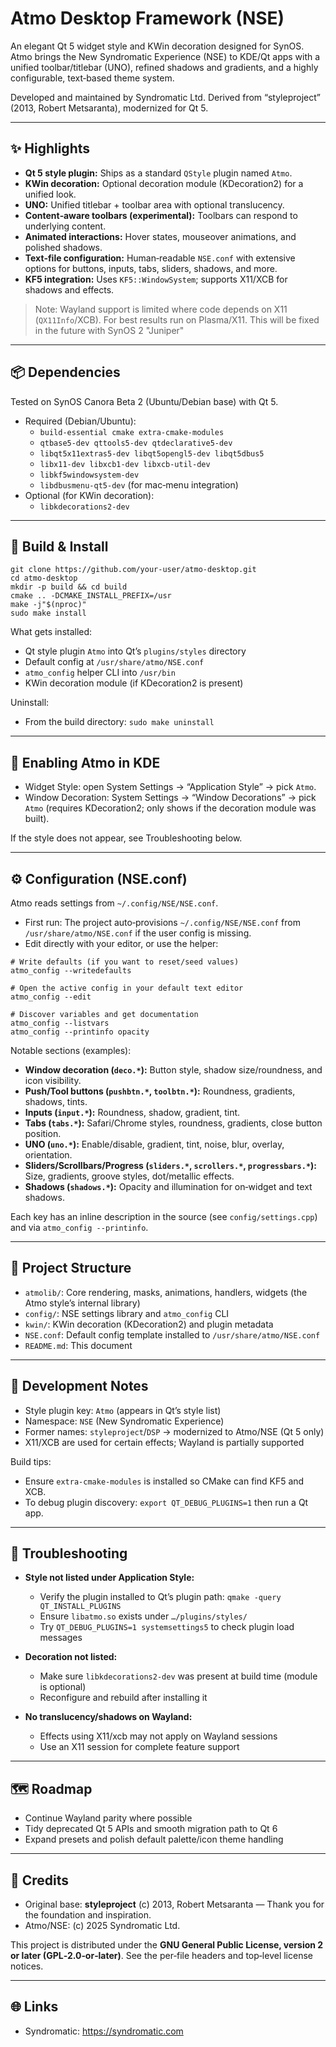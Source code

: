 # Atmo Desktop Framework (NSE)

An elegant Qt 5 widget style and KWin decoration designed for SynOS. Atmo brings the New Syndromatic Experience (NSE) to KDE/Qt apps with a unified toolbar/titlebar (UNO), refined shadows and gradients, and a highly configurable, text‑based theme system.

Developed and maintained by Syndromatic Ltd. Derived from “styleproject” (2013, Robert Metsaranta), modernized for Qt 5.

---

## ✨ Highlights

- **Qt 5 style plugin:** Ships as a standard `QStyle` plugin named `Atmo`.
- **KWin decoration:** Optional decoration module (KDecoration2) for a unified look.
- **UNO:** Unified titlebar + toolbar area with optional translucency.
- **Content‑aware toolbars (experimental):** Toolbars can respond to underlying content.
- **Animated interactions:** Hover states, mouseover animations, and polished shadows.
- **Text‑file configuration:** Human‑readable `NSE.conf` with extensive options for buttons, inputs, tabs, sliders, shadows, and more.
- **KF5 integration:** Uses `KF5::WindowSystem`; supports X11/XCB for shadows and effects.

> Note: Wayland support is limited where code depends on X11 (`QX11Info`/XCB). For best results run on Plasma/X11. This will be fixed in the future with SynOS 2 "Juniper"

---

## 📦 Dependencies

Tested on SynOS Canora Beta 2 (Ubuntu/Debian base) with Qt 5.

- Required (Debian/Ubuntu):
  - `build-essential cmake extra-cmake-modules`
  - `qtbase5-dev qttools5-dev qtdeclarative5-dev`
  - `libqt5x11extras5-dev libqt5opengl5-dev libqt5dbus5`
  - `libx11-dev libxcb1-dev libxcb-util-dev`
  - `libkf5windowsystem-dev`
  - `libdbusmenu-qt5-dev` (for mac‑menu integration)
- Optional (for KWin decoration):
  - `libkdecorations2-dev`

---

## 🚀 Build & Install

```
git clone https://github.com/your-user/atmo-desktop.git
cd atmo-desktop
mkdir -p build && cd build
cmake .. -DCMAKE_INSTALL_PREFIX=/usr
make -j"$(nproc)"
sudo make install
```

What gets installed:
- Qt style plugin `Atmo` into Qt’s `plugins/styles` directory
- Default config at `/usr/share/atmo/NSE.conf`
- `atmo_config` helper CLI into `/usr/bin`
- KWin decoration module (if KDecoration2 is present)

Uninstall:
- From the build directory: `sudo make uninstall`

---

## 🧩 Enabling Atmo in KDE

- Widget Style: open System Settings → “Application Style” → pick `Atmo`.
- Window Decoration: System Settings → “Window Decorations” → pick `Atmo` (requires KDecoration2; only shows if the decoration module was built).

If the style does not appear, see Troubleshooting below.

---

## ⚙️ Configuration (NSE.conf)

Atmo reads settings from `~/.config/NSE/NSE.conf`.

- First run: The project auto‑provisions `~/.config/NSE/NSE.conf` from `/usr/share/atmo/NSE.conf` if the user config is missing.
- Edit directly with your editor, or use the helper:

```
# Write defaults (if you want to reset/seed values)
atmo_config --writedefaults

# Open the active config in your default text editor
atmo_config --edit

# Discover variables and get documentation
atmo_config --listvars
atmo_config --printinfo opacity
```

Notable sections (examples):
- **Window decoration (`deco.*`):** Button style, shadow size/roundness, and icon visibility.
- **Push/Tool buttons (`pushbtn.*`, `toolbtn.*`):** Roundness, gradients, shadows, tints.
- **Inputs (`input.*`):** Roundness, shadow, gradient, tint.
- **Tabs (`tabs.*`):** Safari/Chrome styles, roundness, gradients, close button position.
- **UNO (`uno.*`):** Enable/disable, gradient, tint, noise, blur, overlay, orientation.
- **Sliders/Scrollbars/Progress (`sliders.*`, `scrollers.*`, `progressbars.*`):** Size, gradients, groove styles, dot/metallic effects.
- **Shadows (`shadows.*`):** Opacity and illumination for on‑widget and text shadows.

Each key has an inline description in the source (see `config/settings.cpp`) and via `atmo_config --printinfo`.

---

## 🧱 Project Structure

- `atmolib/`: Core rendering, masks, animations, handlers, widgets (the Atmo style’s internal library)
- `config/`: NSE settings library and `atmo_config` CLI
- `kwin/`: KWin decoration (KDecoration2) and plugin metadata
- `NSE.conf`: Default config template installed to `/usr/share/atmo/NSE.conf`
- `README.md`: This document

---

## 🔧 Development Notes

- Style plugin key: `Atmo` (appears in Qt’s style list)
- Namespace: `NSE` (New Syndromatic Experience)
- Former names: `styleproject`/`DSP` → modernized to Atmo/NSE (Qt 5 only)
- X11/XCB are used for certain effects; Wayland is partially supported

Build tips:
- Ensure `extra-cmake-modules` is installed so CMake can find KF5 and XCB.
- To debug plugin discovery: `export QT_DEBUG_PLUGINS=1` then run a Qt app.

---

## 🧪 Troubleshooting

- **Style not listed under Application Style:**
  - Verify the plugin installed to Qt’s plugin path: `qmake -query QT_INSTALL_PLUGINS`
  - Ensure `libatmo.so` exists under `…/plugins/styles/`
  - Try `QT_DEBUG_PLUGINS=1 systemsettings5` to check plugin load messages

- **Decoration not listed:**
  - Make sure `libkdecorations2-dev` was present at build time (module is optional)
  - Reconfigure and rebuild after installing it

- **No translucency/shadows on Wayland:**
  - Effects using X11/xcb may not apply on Wayland sessions
  - Use an X11 session for complete feature support

---

## 🗺️ Roadmap

- Continue Wayland parity where possible
- Tidy deprecated Qt 5 APIs and smooth migration path to Qt 6
- Expand presets and polish default palette/icon theme handling

---

## 🙏 Credits

- Original base: **styleproject** (c) 2013, Robert Metsaranta — Thank you for the foundation and inspiration.
- Atmo/NSE: (c) 2025 Syndromatic Ltd.

This project is distributed under the **GNU General Public License, version 2 or later (GPL‑2.0‑or‑later)**. See the per‑file headers and top‑level license notices.

---

## 🌐 Links

- Syndromatic: https://syndromatic.com
